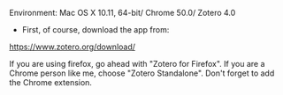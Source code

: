 Environment: Mac OS X 10.11, 64-bit/ Chrome 50.0/ Zotero 4.0

* First, of course, download the app from:

https://www.zotero.org/download/

If you are using firefox, go ahead with "Zotero for Firefox". If you are a Chrome person like me, choose "Zotero Standalone". Don't forget to add the Chrome extension.
